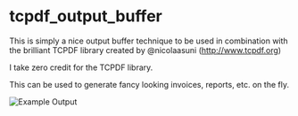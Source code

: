 tcpdf_output_buffer
===================

This is simply a nice output buffer technique to be used in combination with the brilliant TCPDF library created by @nicolaasuni (http://www.tcpdf.org)

I take zero credit for the TCPDF library.

This can be used to generate fancy looking invoices, reports, etc. on the fly.

![Example Output](https://raw.github.com/kknoer/tcpdf_output_buffer/master/screenshot.png)
